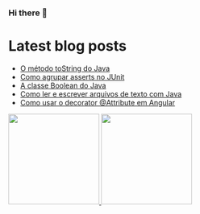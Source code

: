 ### Hi there 👋

# Latest blog posts
<!-- BLOG-POST-LIST:START -->
- [O método toString do Java](https://wldomiciano.com/o-metodo-to-string-do-java/)
- [Como agrupar asserts no JUnit](https://wldomiciano.com/como-agrupar-asserts-no-junit/)
- [A classe Boolean do Java](https://wldomiciano.com/a-classe-boolean-do-java/)
- [Como ler e escrever arquivos de texto com Java](https://wldomiciano.com/como-ler-e-escrever-arquivos-de-texto-em-java/)
- [Como usar o decorator @Attribute em Angular](https://wldomiciano.com/como-usar-decorator-attribute-em-angular/)
<!-- BLOG-POST-LIST:END -->

<!--
**wldomiciano/wldomiciano** is a ✨ _special_ ✨ repository because its `README.md` (this file) appears on your GitHub profile.

Here are some ideas to get you started:

- 🔭 I’m currently working on ...
- 🌱 I’m currently learning ...
- 👯 I’m looking to collaborate on ...
- 🤔 I’m looking for help with ...
- 💬 Ask me about ...
- 📫 How to reach me: ...
- 😄 Pronouns: ...
- ⚡ Fun fact: ...
-->

<div>
  <a href="https://github.com/wldomiciano">
  <img height="180em" src="https://github-readme-stats.vercel.app/api?username=wldomiciano&show_icons=true&theme=dark&include_all_commits=true&count_private=true"/>
  <img height="180em" src="https://github-readme-stats.vercel.app/api/top-langs/?username=wldomiciano&layout=compact&langs_count=8&theme=dark"/>
<div>
